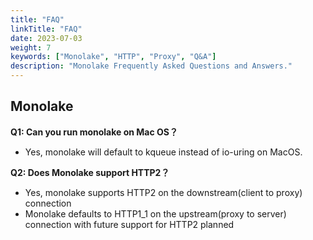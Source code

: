 ```yaml
---
title: "FAQ"
linkTitle: "FAQ"
date: 2023-07-03
weight: 7
keywords: ["Monolake", "HTTP", "Proxy", "Q&A"]
description: "Monolake Frequently Asked Questions and Answers."
---
```


## Monolake 

**Q1: Can you run monolake on Mac OS？**
* Yes, monolake will default to kqueue instead of io-uring on MacOS.

**Q2: Does Monolake support HTTP2？**
* Yes, monolake supports HTTP2 on the downstream(client to proxy) connection 
* Monolake defaults to HTTP1_1 on the upstream(proxy to server) connection with future support for HTTP2 planned   
